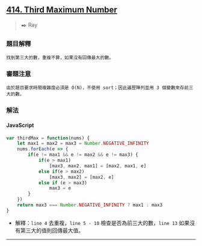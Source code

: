 ## [414. Third Maximum Number](https://leetcode.com/problems/third-maximum-number/)
> :black_nib: Ray
### 題目解釋
    找到第三大的數，重複不算，如果沒有回傳最大的數。
### 審題注意
    由於題目要求時間複雜度必須是 O(N)，不使用 sort；因此遍歷陣列並用 3 個變數來存前三大的數。
### 解法
#### JavaScript
```javascript
var thirdMax = function(nums) {
    let max1 = max2 = max3 = Number.NEGATIVE_INFINITY
    nums.forEach(e => {
        if(e != max1 && e != max2 && e != max3) {
            if(e > max1)
                [max3, max2, max1] = [max2, max1, e]
            else if(e > max2)
                [max3, max2] = [max2, e]
            else if (e > max3)
                max3 = e
        }
    })
    return max3 === Number.NEGATIVE_INFINITY ? max1 : max3
}
```
- 解釋：`line 4` 去重複，`line 5 - 10` 檢查是否為前三大的數，`line 13` 如果沒有第三大的值則回傳最大值。
---
